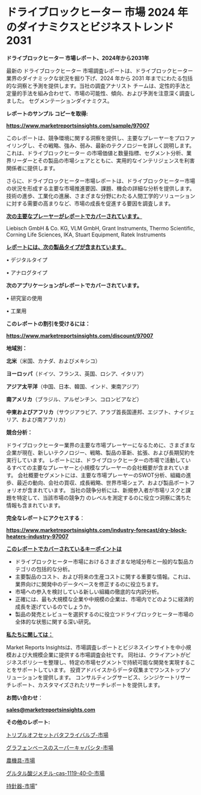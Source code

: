 # ドライブロックヒーター 市場 2024 年のダイナミクスとビジネストレンド 2031

<strong>ドライブロックヒーター 市場レポート、2024年から2031年</strong>

最新の ドライブロックヒーター 市場調査レポートは、ドライブロックヒーター 業界のダイナミックな状況を掘り下げ、2024 年から 2031 年までにわたる包括的な洞察と予測を提供します。当社の調査アナリスト チームは、定性的手法と定量的手法を組み合わせて、市場の可能性、傾向、および予測を注意深く調査しました。 セグメンテーションダイナミクス。



<strong>レポートのサンプル コピーを取得:</strong> <a href=https://www.marketreportsinsights.com/sample/97007>

<strong><u>https://www.marketreportsinsights.com/sample/97007</u></strong></a>

このレポートは、競争環境に関する洞察を提供し、主要なプレーヤーをプロファイリングし、その戦略、強み、弱み、最新のテクノロジーを詳しく説明します。 これは、ドライブロックヒーター の市場価値と数量指標、セグメント分析、業界リーダーとその製品の市場シェアとともに、実用的なインテリジェンスを利害関係者に提供します。

さらに、ドライブロックヒーター市場レポートは、ドライブロックヒーター市場の状況を形成する主要な市場推進要因、課題、機会の詳細な分析を提供します。 技術の進歩、工業化の進展、さまざまな分野にわたる人間工学的ソリューションに対する需要の高まりなど、市場の成長を促進する要因を調査します。



<strong><u>次の主要なプレーヤーがレポートでカバーされています。</u></strong>

Liebisch GmbH & Co. KG, VLM GmbH, Grant Instruments, Thermo Scientific, Corning Life Sciences, IKA, Stuart Equipment, Ratek Instruments



<strong><u><b>レポートには、次の製品タイプが含まれています。</b></u></strong>

• デジタルタイプ

• アナログタイプ



<strong><b>次のアプリケーションがレポートでカバーされています。</b></strong>

• 研究室の使用

• 工業用



<strong><b>このレポートの割引を受けるには：</b></strong><a href=https://www.marketreportsinsights.com/discount/97007>

<strong><u>https://www.marketreportsinsights.com/discount/97007</u></strong></a>



<strong>地域別：</strong>



<strong>北米</strong>（米国、カナダ、およびメキシコ）



<strong>ヨーロッパ</strong>（ドイツ、フランス、英国、ロシア、イタリア）



<strong>アジア太平洋</strong>（中国、日本、韓国、インド、東南アジア）



<strong>南アメリカ</strong>（ブラジル、アルゼンチン、コロンビアなど）



<strong>中東およびアフリカ</strong>（サウジアラビア、アラブ首長国連邦、エジプト、ナイジェリア、および南アフリカ）



<strong>競合分析：</strong>

ドライブロックヒーター業界の主要な市場プレーヤーになるために、さまざまな企業が現在、新しいテクノロジー、戦略、製品の革新、拡張、および長期契約を実行しています。 レポートには、ドライブロックヒーターの市場で活動しているすべての主要なプレーヤーと小規模なプレーヤーの会社概要が含まれています。 会社概要セグメントには、主要な市場プレーヤーのSWOT分析、組織の進歩、最近の動向、会社の買収、成長戦略、世界市場シェア、および製品ポートフォリオが含まれています。 当社の競争分析には、新規参入者が市場リスクと課題を特定して、当該市場の競争力 のレベルを測定するのに役立つ洞察に満ちた情報も含まれています。



<strong>完全なレポートにアクセスする</strong>：

<a href=https://www.marketreportsinsights.com/industry-forecast/dry-block-heaters-industry-97007>

<strong><u>https://www.marketreportsinsights.com/industry-forecast/dry-block-heaters-industry-97007</u></strong></a>



<strong><u><b>このレポートでカバーされているキーポイントは</b></u></strong>
<ul>
  <li>ドライブロックヒーター市場におけるさまざまな地域分布と一般的な製品カテゴリの包括的な分析。</li>
  <li>主要製品のコスト、および将来の生産コストに関する重要な情報。これは、業界向けに開発中のデータベースを修正するのに役立ちます。</li>
  <li>市場への参入を検討している新しい組織の徹底的な内訳分析。</li>
  <li>正確には、最も大規模な企業や中規模の企業は、市場内でどのように経済的成長を遂げているのでしょうか。</li>
  <li>製品の発売とレビューを選択するのに役立つドライブロックヒーター市場の全体的な状態に関する深い研究。</li>
</ul>


<strong><u><b>私たちに関しては：</b></u></strong>

Market Reports Insightsは、市場調査レポートとビジネスインサイトを中小規模および大規模企業に提供する市場調査会社です。 同社は、クライアントがビジネスポリシーを整理し、特定の市場セグメントで持続可能な開発を実現することをサポートしています。 投資アドバイスからデータ収集までワンストップソリューションを提供します。 コンサルティングサービス、シンジケートリサーチレポート、カスタマイズされたリサーチレポートを提供します。



<strong><b>お問い合わせ</b></strong>：

<a href=mailto:sales@marketreportsinsights.com>

<strong><u>sales@marketreportsinsights.com</u></strong></a>



<strong>その他のレポート:</strong>

<a href=https://www.linkedin.com/pulse/トリプルオフセットバタフライバルブ-市場-2023-年のダイナミクスとビジネストレンド-rkz0f/>トリプルオフセットバタフライバルブ-市場</a>

<a href=https://www.linkedin.com/pulse/グラフェンベースのスーパーキャパシタ-市場-2023-最新の-cagr-および成長分析-2030-pr-news-hub-er9rf/>グラフェンベースのスーパーキャパシタ-市場</a>

<a href=https://www.linkedin.com/pulse/農機具-市場-2023-推進要因と成長機会-2030-data-dive-discoveries-24-analysis-hcu5c/>農機具-市場</a>

<a href=https://www.linkedin.com/pulse/グルタル酸ジメチル-cas-1119-40-0-市場-2023-収益と成長ドライバー-tyknf/>グルタル酸ジメチル-cas-1119-40-0-市場</a>

<a href=https://www.linkedin.com/pulse/持針器-市場-2023-収益と成長ドライバー-2030-pr-news-hub-epkbf/>持針器-市場</a>"
